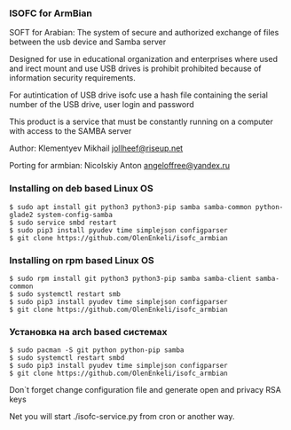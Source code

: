 ### ISOFC for ArmBian

SOFT for Arabian: The system of secure and authorized exchange of files between the usb device and Samba server

Designed for use in educational organization and enterprises where used and irect mount and use USB drives is prohibit prohibited because of information security requirements.

For autintication of USB drive isofc use a hash file containing the serial number of the USB drive, user login and password

This product is a service that must be constantly running on a computer with access to the SAMBA server

Author: Klementyev Mikhail <jollheef@riseup.net>

Porting for armbian: Nicolskiy Anton <angeloffree@yandex.ru>

### Installing on deb based Linux OS

    $ sudo apt install git python3 python3-pip samba samba-common python-glade2 system-config-samba
    $ sudo service smbd restart
    $ sudo pip3 install pyudev time simplejson configparser
    $ git clone https://github.com/OlenEnkeli/isofc_armbian

    
### Installing on rpm based Linux OS

    $ sudo rpm install git python3 python3-pip samba samba-client samba-common
    $ sudo systemctl restart smb
    $ sudo pip3 install pyudev time simplejson configparser
    $ git clone https://github.com/OlenEnkeli/isofc_armbian

### Установка на arch based системах

    $ sudo pacman -S git python python-pip samba
    $ sudo systemctl restart smbd
    $ sudo pip3 install pyudev time simplejson configparser
    $ git clone https://github.com/OlenEnkeli/isofc_armbian
    

Don`t forget change configuration file and generate open and privacy RSA keys 

Net you will start ./isofc-service.py from cron or another way.